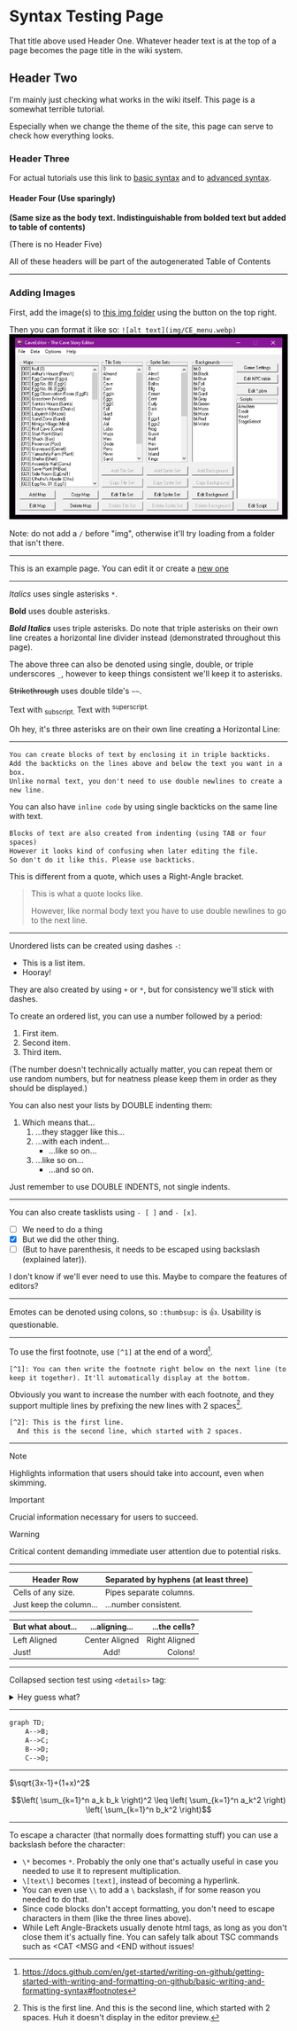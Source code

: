 # Syntax Testing Page
That title above used Header One. Whatever header text is at the top of a page becomes the page title in the wiki system.
## Header Two
I'm mainly just checking what works in the wiki itself. This page is a somewhat terrible tutorial.

Especially when we change the theme of the site, this page can serve to check how everything looks.
### Header Three
For actual tutorials use this link to [basic syntax](https://docs.github.com/en/get-started/writing-on-github/getting-started-with-writing-and-formatting-on-github/basic-writing-and-formatting-syntax) and to [advanced syntax](https://docs.github.com/en/get-started/writing-on-github/working-with-advanced-formatting).
#### Header Four (Use sparingly)
**(Same size as the body text. Indistinguishable from bolded text but added to table of contents)**

(There is no Header Five)

All of these headers will be part of the autogenerated Table of Contents

***

### Adding Images
First, add the image(s) to [this img folder](https://github.com/CaveStoryModdingCommunity/modding-wiki/tree/master/wiki/img) using the button on the top right.

Then you can format it like so: `![alt text](img/CE_menu.webp)`
![Cave Editor's Main Menu](img/CE_mainmenu.webp)

Note: do not add a `/` before "img", otherwise it'll try loading from a folder that isn't there.

***

This is an example page. You can edit it or create a [new one](new_page.md)

***

*Italics* uses single asterisks `*`.

**Bold** uses double asterisks.

***Bold Italics*** uses triple asterisks. Do note that triple asterisks on their own line creates a horizontal line divider instead (demonstrated throughout this page).

The above three can also be denoted using single, double, or triple underscores `_`, however to keep things consistent we'll keep it to asterisks.

~~Strikethrough~~ uses double tilde's `~~`.

Text with <sub>subscript.</sub> Text with <sup>superscript.</sup>

Oh hey, it's three asterisks are on their own line creating a Horizontal Line:
***

```
You can create blocks of text by enclosing it in triple backticks.
Add the backticks on the lines above and below the text you want in a box.
Unlike normal text, you don't need to use double newlines to create a new line.
```

You can also have `inline code` by using single backticks on the same line with text.

	Blocks of text are also created from indenting (using TAB or four spaces)
    However it looks kind of confusing when later editing the file.
    So don't do it like this. Please use backticks.

This is different from a quote, which uses a Right-Angle bracket.
> This is what 
> a quote looks like.
>
> However, like normal body text you have to use double newlines to go to the next line.

***

Unordered lists can be created using dashes `-`:
- This is a list item.
- Hooray!

They are also created by using `+` or `*`, but for consistency we'll stick with dashes.

To create an ordered list, you can use a number followed by a period:

1. First item.
2. Second item.
3. Third item.

(The number doesn't technically actually matter, you can repeat them or use random numbers, but for neatness please keep them in order as they should be displayed.)

You can also nest your lists by DOUBLE indenting them:
1. Which means that...
    1. ...they stagger like this...
    2. ...with each indent...
        - ...like so on...
    3. ...like so on...
        - ...and so on.

Just remember to use DOUBLE INDENTS, not single indents.

***

You can also create tasklists using `- [ ]` and `- [x]`.
- [ ] We need to do a thing
- [x] But we did the other thing.
- [ ] \(But to have parenthesis, it needs to be escaped using backslash (explained later)).

I don't know if we'll ever need to use this. Maybe to compare the features of editors?

***

Emotes can be denoted using colons, so `:thumbsup:` is :thumbsup:. Usability is questionable.

***

To use the first footnote, use `[^1]` at the end of a word[^1].
```
[^1]: You can then write the footnote right below on the next line (to keep it together). It'll automatically display at the bottom.
```
[^1]: <https://docs.github.com/en/get-started/writing-on-github/getting-started-with-writing-and-formatting-on-github/basic-writing-and-formatting-syntax#footnotes>

Obviously you want to increase the number with each footnote, and they support multiple lines by prefixing the new lines with 2 spaces[^2].
```
[^2]: This is the first line.
  And this is the second line, which started with 2 spaces.
```
[^2]: This is the first line.
  And this is the second line, which started with 2 spaces. Huh it doesn't display in the editor preview.

***

> [!NOTE]
> Highlights information that users should take into account, even when skimming.

> [!IMPORTANT]
> Crucial information necessary for users to succeed.

> [!WARNING]
> Critical content demanding immediate user attention due to potential risks.

***

| Header Row | Separated by hyphens (at least three) |
| --- | --- |
| Cells of any size. | Pipes separate columns. |
| Just keep the column... | ...number consistent. |

| But what about... | ...aligning... | ...the cells? |
| :--- | :---: | ---: |
| Left Aligned | Center Aligned | Right Aligned |
| Just! | Add! | Colons! |

***

Collapsed section test using `<details>` tag:
<details><summary>Hey guess what?</summary>
You're stinky! :poop:
</details>

***

```mermaid
graph TD;
    A-->B;
    A-->C;
    B-->D;
    C-->D;
```

***

$`\sqrt{3x-1}+(1+x)^2`$

```math
\left( \sum_{k=1}^n a_k b_k \right)^2 \leq \left( \sum_{k=1}^n a_k^2 \right) \left( \sum_{k=1}^n b_k^2 \right)
```

***

To escape a character (that normally does formatting stuff) you can use a backslash before the character:
- `\*` becomes `*`. Probably the only one that's actually useful in case you needed to use it to represent multiplication.
- `\[text\]` becomes `[text]`, instead of becoming a hyperlink.
- You can even use `\\` to add a `\` backslash, if for some reason you needed to do that.
- Since code blocks don't accept formatting, you don't need to escape characters in them (like the three lines above).
- While Left Angle-Brackets usually denote html tags, as long as you don't close them it's actually fine. You can safely talk about TSC commands such as <CAT <MSG and <END without issues!


